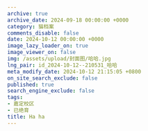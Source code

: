 ```yaml
---
archive: true
archive_date: 2024-09-18 00:00:00 +0000
category: 猫档案
comments_disable: false
date: 2024-10-12 00:00:00 +0000
image_lazy_loader_on: true
image_viewer_on: false
img: /assets/upload/封面图/哈哈.jpg
lng_pair: id_2024-10-12--210531_哈哈
meta_modify_date: 2024-10-12 21:15:05 +0800
on_site_search_exclude: false
published: true
search_engine_exclude: false
tags:
- 嘉定校区
- 已绝育
title: Ha ha
---
```

